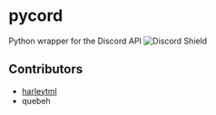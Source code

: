 # pycord
Python wrapper for the Discord API
![Discord Shield](https://discord.com/api/guilds/817344144384983059/widget.png?style=shield)

## Contributors
* [harleytml](https://github.com/harleytml/)
* quebeh
